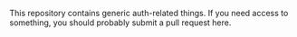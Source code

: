 This repository contains generic auth-related things. If you need access to something, you should probably submit a pull request here.
